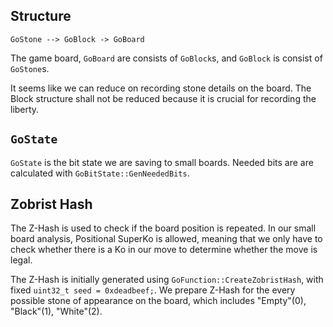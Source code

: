 ## Structure

```
GoStone --> GoBlock -> GoBoard
```

The game board, `GoBoard` are consists of `GoBlock`s, and `GoBlock` is consist of `GoStone`s.

It seems like we can reduce on recording stone details on the board.
The Block structure shall not be reduced because it is crucial for recording the liberty.

## `GoState`

`GoState` is the bit state we are saving to small boards. Needed bits are are calculated with `GoBitState::GenNeededBits`.


## Zobrist Hash

The Z-Hash is used to check if the board position is repeated. In our small board analysis, Positional SuperKo is allowed, meaning that we only have to check whether there is a Ko in our move to determine whether the move is legal.

The Z-Hash is initially generated using `GoFunction::CreateZobristHash`, with fixed `uint32_t seed = 0xdeadbeef;`. We prepare Z-Hash for the every possible stone of appearance on the board, which includes "Empty"(0), "Black"(1), "White"(2).
